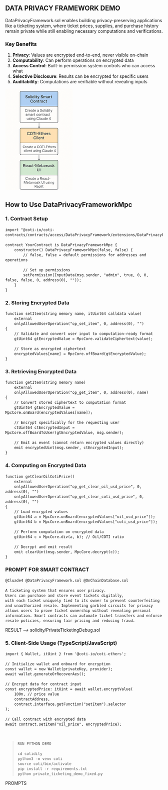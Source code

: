 ## DATA PRIVACY FRAMEWORK DEMO

DataPrivacyFramework.sol enables building privacy-preserving applications like a  ticketing system, where ticket prices, supplies, and purchase history remain private while still enabling necessary computations and verifications.

### Key Benefits

1. **Privacy**: Values are encrypted end-to-end, never visible on-chain
2. **Computability**: Can perform operations on encrypted data
3. **Access Control**: Built-in permission system controls who can access what
4. **Selective Disclosure**: Results can be encrypted for specific users
5. **Auditability**: Computations are verifiable without revealing inputs

![1750851345677](flow.png)

## How to Use DataPrivacyFrameworkMpc

### 1. Contract Setup

```
import "@coti-io/coti-contracts/contracts/access/DataPrivacyFramework/extensions/DataPrivacyFrameworkMpc.sol";

contract YourContract is DataPrivacyFrameworkMpc {
    constructor() DataPrivacyFrameworkMpc(false, false) {
        // false, false = default permissions for addresses and operations
  
        // Set up permissions
        setPermission(InputData(msg.sender, "admin", true, 0, 0, false, false, 0, address(0), ""));
    }
}
```

### 2. **Storing Encrypted Data**

```
function setItem(string memory name, itUint64 calldata value) 
    external 
    onlyAllowedUserOperation("op_set_item", 0, address(0), "")
{
    // Validate and convert user input to computation-ready format
    gtUint64 gtEncryptedValue = MpcCore.validateCiphertext(value);
  
    // Store as encrypted ciphertext
    encryptedValues[name] = MpcCore.offBoard(gtEncryptedValue);
}
```

### 3. **Retrieving Encrypted Data**

```
function getItem(string memory name) 
    external 
    onlyAllowedUserOperation("op_get_item", 0, address(0), name)
{
    // Convert stored ciphertext to computation format
    gtUint64 gtEncryptedValue = MpcCore.onBoard(encryptedValues[name]);
  
    // Encrypt specifically for the requesting user
    ctUint64 ctEncryptedInput = MpcCore.offBoardToUser(gtEncryptedValue, msg.sender);
  
    // Emit as event (cannot return encrypted values directly)
    emit encryptedUint(msg.sender, ctEncryptedInput);
}
```

### 4. **Computing on Encrypted Data**

```
function getClearOilCotiPrice() 
    external 
    onlyAllowedUserOperation("op_get_clear_oil_usd_price", 0, address(0), "")
    onlyAllowedUserOperation("op_get_clear_coti_usd_price", 0, address(0), "")
{
    // Load encrypted values
    gtUint64 a = MpcCore.onBoard(encryptedValues["oil_usd_price"]);
    gtUint64 b = MpcCore.onBoard(encryptedValues["coti_usd_price"]);
  
    // Perform computation on encrypted data
    gtUint64 c = MpcCore.div(a, b); // Oil/COTI ratio
  
    // Decrypt and emit result
    emit clearUint(msg.sender, MpcCore.decrypt(c));
}
```

### PROMPT FOR SMART CONTRACT

```
@Cluade4 @DataPrivacyFramework.sol @OnChainDatabase.sol

A ticketing system that ensures user privacy. 
Users can purchase and store event tickets digitally, 
with each ticket uniquely tied to its owner to prevent counterfeiting and unauthorized resale. Implementing garbled circuits for privacy allows users to prove ticket ownership without revealing personal information. Smart contracts can automate ticket transfers and enforce resale policies, ensuring fair pricing and reducing fraud.
```

RESULT --> solidity/PrivateTicketingDebug.sol


### 5. **Client-Side Usage** (TypeScript/JavaScript)

```
import { Wallet, itUint } from '@coti-io/coti-ethers';

// Initialize wallet and onboard for encryption
const wallet = new Wallet(privateKey, provider);
await wallet.generateOrRecoverAes();

// Encrypt data for contract input
const encryptedPrice: itUint = await wallet.encryptValue(
    100n, // price value
    contractAddress,
    contract.interface.getFunction("setItem").selector
);

// Call contract with encrypted data
await contract.setItem("oil_price", encryptedPrice);

 
```


> ```
> RUN PYTHON DEMO
>
> cd solidity
> python3 -m venv coti
> source coti/bin/activate
> pip install -r requirements.txt
> python private_ticketing_demo_fixed.py 
>
> ```

PROMPTS
